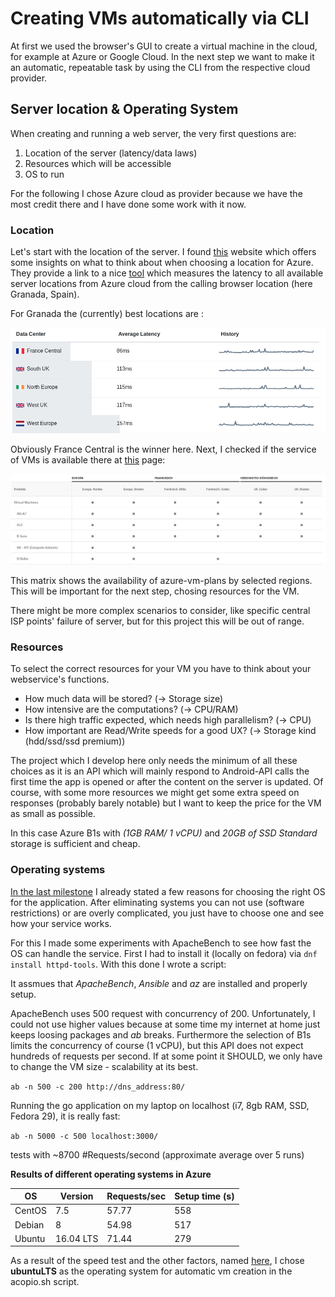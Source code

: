 # Creating VMs automatically via CLI

At first we used the browser's GUI to create a virtual machine in the cloud, for example at Azure or Google Cloud. 
In the next step we want to make it an automatic, repeatable task by using the CLI from the respective cloud provider.

## Server location & Operating System

When creating and running a web server, the very first questions are:
 1. Location of the server (latency/data laws)
 2. Resources which will be accessible 
 3. OS to run

For the following I chose Azure cloud as provider because we have the most credit there and I have done some work with it now. 

### Location
Let's start with the location of the server. I found [this](https://www.petri.com/tips-choosing-microsoft-azure-region) website which offers 
some insights on what to think about when choosing a location for Azure. They provide a link to a nice [tool](http://azurespeedtest.azurewebsites.net/) 
which measures the latency to all available server locations from Azure cloud from the calling browser location (here Granada, Spain).

For Granada the (currently) best locations are :

![Latency Azure](./vm/azure-lat.png)

Obviously France Central is the winner here. Next, I checked if the service of VMs is available there at [this](https://azure.microsoft.com/de-de/global-infrastructure/services/?products=virtual-machines&regions=us-east,us-east-2,us-central,us-north-central,us-south-central,us-west-central,us-west,us-west-2,europe-north,europe-west,united-kingdom-south,united-kingdom-west,france-central,france-south) page: 

![VMs Azure by location](./vm/azure-avail.png)

This matrix shows the availability of azure-vm-plans by selected regions. This will be important for the next step, chosing resources for the VM. 

There might be more complex scenarios to consider, like specific central ISP points' failure of server, but for this project this will be out of range.

### Resources
To select the correct resources for your VM you have to think about your webservice's functions. 
- How much data will be stored? (-> Storage size) 
- How intensive are the computations? (-> CPU/RAM)
- Is there high traffic expected, which needs high parallelism? (-> CPU)
- How important are Read/Write speeds for a good UX? (-> Storage kind (hdd/ssd/ssd premium))

The project which I develop here only needs the minimum of all these choices as it is an API which will mainly respond to Android-API calls the first time the app is opened or after the content on the server is updated.
Of course, with some more resources we might get some extra speed on responses (probably barely notable) but I want to keep the price for the VM as small as possible.

In this case Azure B1s with _(1GB RAM/ 1 vCPU)_ and _20GB of SSD Standard_ storage is sufficient and cheap.

### Operating systems
[In the last milestone](https://github.com/alex1ai/ugr-master-cc/blob/gh-pages/provision.md) I already stated a few reasons for choosing the right OS for the application. 
After eliminating systems you can not use (software restrictions) or are overly complicated, you just have to choose one and see how your service works.

For this I made some experiments with ApacheBench to see how fast the OS can handle the service. 
First I had to install it (locally on fedora) via `dnf install httpd-tools`. With this done I wrote a script:

It assmues that _ApacheBench_, _Ansible_ and _az_ are installed and properly setup. 

ApacheBench uses 500 request with concurrency of 200. Unfortunately, I could not use higher values because at some time my internet at home just keeps loosing packages and _ab_ breaks. Furthermore the selection of B1s limits the concurrency of course (1 vCPU), but this API does not expect hundreds of requests per second. If at some point it SHOULD, we only have to change the VM size - scalability at its best.

`ab -n 500 -c 200 http://dns_address:80/`

Running the go application on my laptop on localhost (i7, 8gb RAM, SSD, Fedora 29), it is really fast:

`ab -n 5000 -c 500 localhost:3000/` 

tests with ~8700 #Requests/second (approximate average over 5 runs)

**Results of different operating systems in Azure**

| OS         | Version   | Requests/sec | Setup time (s) |
|------------|-----------|--------------|------------|
| CentOS     | 7.5       |    57.77     |    558     |
| Debian     | 8         |    54.98     |    517     |
| Ubuntu     | 16.04 LTS |    71.44     |    279     |

As a result of the speed test and the other factors, named [here](https://github.com/alex1ai/ugr-master-cc/blob/gh-pages/provision.md), I chose **ubuntuLTS** as the operating system for automatic vm creation in the acopio.sh script.
